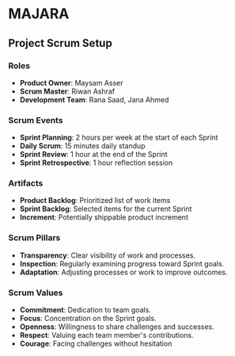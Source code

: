 # MAJARA

## Project Scrum Setup

### Roles
- **Product Owner**: Maysam Asser
- **Scrum Master**: Riwan Ashraf
- **Development Team**: Rana Saad, Jana Ahmed 

### Scrum Events
- **Sprint Planning**: 2 hours per week at the start of each Sprint 
- **Daily Scrum**: 15 minutes daily standup
- **Sprint Review**: 1 hour at the end of the Sprint
- **Sprint Retrospective**: 1 hour reflection session

### Artifacts
- **Product Backlog**: Prioritized list of work items
- **Sprint Backlog**: Selected items for the current Sprint
- **Increment**: Potentially shippable product increment

### Scrum Pillars
- **Transparency**: Clear visibility of work and processes.
- **Inspection**: Regularly examining progress toward Sprint goals.
- **Adaptation**: Adjusting processes or work to improve outcomes.

### Scrum Values
- **Commitment**: Dedication to team goals.
- **Focus**: Concentration on the Sprint goals.
- **Openness**: Willingness to share challenges and successes.
- **Respect**: Valuing each team member's contributions.
- **Courage**: Facing challenges without hesitation

